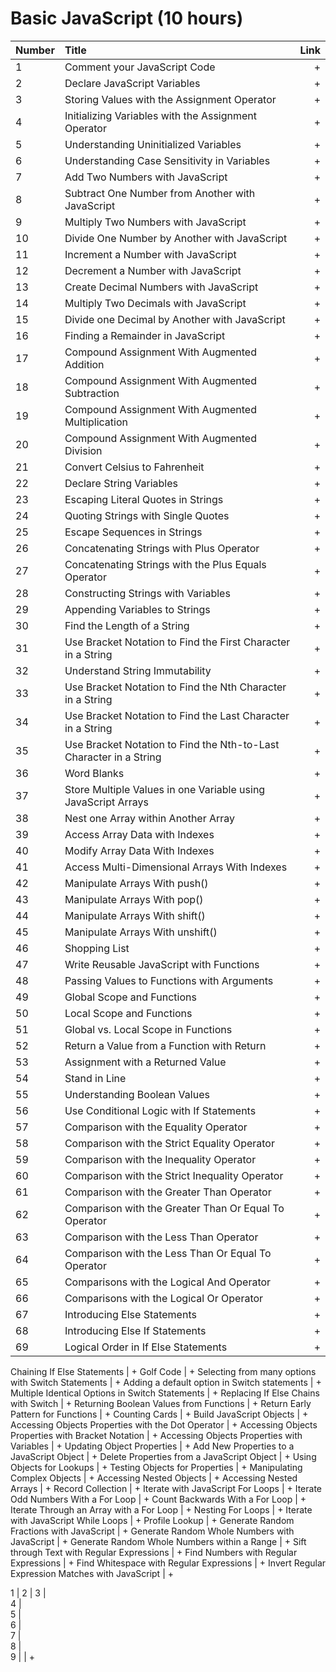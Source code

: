 
# Basic JavaScript (10 hours)
Number | Title | Link
| ------------- |:-------------| -----:|
1 | Comment your JavaScript Code | +
2 | Declare JavaScript Variables | +
3 | Storing Values with the Assignment Operator | +
4 | Initializing Variables with the Assignment Operator | +
5 | Understanding Uninitialized Variables | +
6 | Understanding Case Sensitivity in Variables | +
7 | Add Two Numbers with JavaScript | +
8 | Subtract One Number from Another with JavaScript | +
9 | Multiply Two Numbers with JavaScript | +
10 | Divide One Number by Another with JavaScript | +
11 | Increment a Number with JavaScript | +
12 | Decrement a Number with JavaScript | +
13 | Create Decimal Numbers with JavaScript | +
14 | Multiply Two Decimals with JavaScript | +
15 | Divide one Decimal by Another with JavaScript | +
16 | Finding a Remainder in JavaScript | +
17 | Compound Assignment With Augmented Addition | +
18 | Compound Assignment With Augmented Subtraction | +
19 | Compound Assignment With Augmented Multiplication | +
20 | Compound Assignment With Augmented Division | +
21 | Convert Celsius to Fahrenheit | +
22 | Declare String Variables | +
23 | Escaping Literal Quotes in Strings | +
24 | Quoting Strings with Single Quotes | +
25 | Escape Sequences in Strings | +
26 | Concatenating Strings with Plus Operator | +
27 | Concatenating Strings with the Plus Equals Operator | +
28 | Constructing Strings with Variables | +
29 | Appending Variables to Strings | +
30 | Find the Length of a String | +
31 | Use Bracket Notation to Find the First Character in a String | +
32 | Understand String Immutability | +
33 | Use Bracket Notation to Find the Nth Character in a String | +
34 | Use Bracket Notation to Find the Last Character in a String | +
35 | Use Bracket Notation to Find the Nth-to-Last Character in a String | +
36 | Word Blanks | +
37 | Store Multiple Values in one Variable using JavaScript Arrays | +
38 | Nest one Array within Another Array | +
39 | Access Array Data with Indexes | +
40 | Modify Array Data With Indexes | +
41 | Access Multi-Dimensional Arrays With Indexes | +
42 | Manipulate Arrays With push() | +
43 | Manipulate Arrays With pop() | +
44 | Manipulate Arrays With shift() | +
45 | Manipulate Arrays With unshift() | +
46 | Shopping List | +
47 | Write Reusable JavaScript with Functions | +
48 | Passing Values to Functions with Arguments | +
49 | Global Scope and Functions | +
50 | Local Scope and Functions | +
51 | Global vs. Local Scope in Functions | +
52 | Return a Value from a Function with Return | +
53 | Assignment with a Returned Value | +
54 | Stand in Line | +
55 | Understanding Boolean Values | +
56 | Use Conditional Logic with If Statements | +
57 | Comparison with the Equality Operator | +
58 | Comparison with the Strict Equality Operator | +
59 | Comparison with the Inequality Operator | +
60 | Comparison with the Strict Inequality Operator | +
61 | Comparison with the Greater Than Operator | +
62 | Comparison with the Greater Than Or Equal To Operator | +
63 | Comparison with the Less Than Operator | +
64 | Comparison with the Less Than Or Equal To Operator | +
65 | Comparisons with the Logical And Operator | +
66 | Comparisons with the Logical Or Operator | +
67 | Introducing Else Statements | +
68 | Introducing Else If Statements | +
69 | Logical Order in If Else Statements | +

Chaining If Else Statements | +
Golf Code | +
Selecting from many options with Switch Statements | +
Adding a default option in Switch statements | +
Multiple Identical Options in Switch Statements | +
Replacing If Else Chains with Switch | +
Returning Boolean Values from Functions | +
Return Early Pattern for Functions | +
Counting Cards | +
Build JavaScript Objects | +
Accessing Objects Properties with the Dot Operator | +
Accessing Objects Properties with Bracket Notation | +
Accessing Objects Properties with Variables | +
Updating Object Properties | +
Add New Properties to a JavaScript Object | +
Delete Properties from a JavaScript Object | +
Using Objects for Lookups | +
Testing Objects for Properties | +
Manipulating Complex Objects | +
Accessing Nested Objects | +
Accessing Nested Arrays | +
Record Collection | +
Iterate with JavaScript For Loops | +
Iterate Odd Numbers With a For Loop | +
Count Backwards With a For Loop | +
Iterate Through an Array with a For Loop | +
Nesting For Loops | +
Iterate with JavaScript While Loops | +
Profile Lookup | +
Generate Random Fractions with JavaScript | +
Generate Random Whole Numbers with JavaScript | +
Generate Random Whole Numbers within a Range | +
Sift through Text with Regular Expressions | +
Find Numbers with Regular Expressions | +
Find Whitespace with Regular Expressions | +
Invert Regular Expression Matches with JavaScript | +







1 | 
2 | 
3 |   
4 |  
5 |  
6 |  
7 |  
8 |  
9 | 
 | + 




